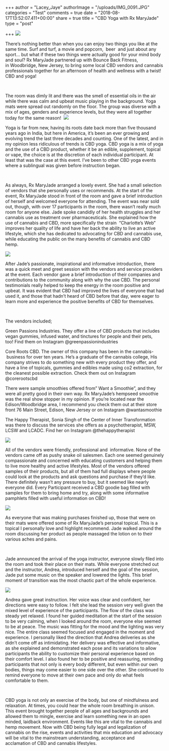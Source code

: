+++
author = "Lacey_Jaye"
authorImage = "/uploads/IMG_0091.JPG"
categories = "Test"
comments = true
date = "2018-08-17T13:52:07.411+00:00"
share = true
title = "CBD Yoga with Rx MaryJade"
type = "post"

+++
![](/uploads/rxMaryJadeLogo.jpg)

There’s nothing better than when you can enjoy two things you like at the same time. Surf and turf, a movie and popcorn,  beer  and just about any sport… but what if these two things were actually good for your mind body and soul? Rx MaryJade partnered up with Bounce Back Fitness, in Woodbridge, New Jersey, to bring some local CBD vendors and cannabis professionals together for an afternoon of health and wellness with a twist! CBD and yoga! 

 

The room was dimly lit and there was the smell of essential oils in the air while there was calm and upbeat music playing in the background. Yoga mats were spread out randomly on the floor. The group was diverse with a mix of ages, genders and experience levels, but they were all together today for the same reason!  ![](/uploads/IMG_8946.jpg)

Yoga is far from new, having its roots date back more than five thousand years ago in India, but here in America, it’s been an ever growing and evolving trend the last three decades and counting. One of the latest, and in my opinion less ridiculous of trends is CBD yoga. CBD yoga is a mix of yoga and the use of a CBD product, whether it be an edible, supplement, topical or vape, the choice is at the discretion of each individual participant. At least that was the case at this event. I’ve been to other CBD yoga events where a sublingual was given before instruction began.  

 

As always, Rx MaryJade arranged a lovely event. She had a small selection of vendors that she personally uses or recommends. At the start of the event, Rx MaryJade stood in front of the room and gave a brief introduction of herself and welcomed everyone for attending. The event was near sold out, though, with over 17 participants in the room, there wasn’t really much room for anyone else. Jade spoke candidly of her health struggles and her cannabis use as treatment over pharmaceuticals. She explained how the use of cannabis and CBD, more specifically the strain  “Charlotte’s Web” improves her quality of life and have her back the ability to live an active lifestyle, which she has dedicated to advocating for CBD and cannabis use, while educating the public on the many benefits of cannabis and CBD hemp. 

![](/uploads/IMG_8915.jpg)

After Jade’s passionate, inspirational and informative introduction, there was a quick meet and greet session with the vendors and service providers at the event. Each vendor gave a brief introduction of their companies and contributions to the community along with why the use CBD. The personal testimonials really helped to keep the energy in the room positive and upbeat. It was evident that CBD had improved the lives of everyone that had used it, and those that hadn’t heard of CBD before that day, were eager to learn more and experience the positive benefits of CBD for themselves. 

 

The vendors included; 

Green Passions Industries. They offer a line of CBD products that includes vegan gummies, infused water, and tinctures for people and their pets, too! Find them on Instagram @greenpassionindustries 

Core Roots CBD. The owner of this company has been in the cannabis- business for over ten years. He’s a graduate of the cannabis college, His company strives to do something new with every product they offer, and have a line of topicals, gummies and edibles made using co2 extraction, for the cleanest possible extraction. Check them out on Instagram @corerootscbd 

There were sample smoothies offered from” Want a Smoothie”, and they were all pretty good in their own way. Rx MaryJade’s hempseed smoothie was the real show stopper in my opinion. If you’re located near the Edison/Woodbridge area, I recommend you check them out at their store front 76 Main Street, Edison, New Jersey or on Instagram @wantasmoothie 

The Happy Therapist, Sonia Singh of the Center of Inner Transformation was there to discuss the services she offers as a psychotherapist, MSW, LCSW and LCADC. Find her on Instagram @thehappytherapist

![](/uploads/IMG_8913.jpg)

All of the vendors were friendly, professional and  informative. None of the vendors came off as pushy snake oil salesmen. Each one seemed genuinely compassionate and concerned with educating customers and helping them to live more healthy and active lifestyles. Most of the vendors offered samples of their products, but all of them had full displays where people could look at the products and ask questions and purchase if they’d like. There definitely wasn’t any pressure to buy, but it seemed like nearly everyone did. Every Participant received a CBD goodie bag filled with samples for them to bring home and try, along with some informative pamphlets filled with useful information on CBD!

![](/uploads/IMG_8911.jpg)

As everyone that was making purchases finished up, those that were on their mats were offered some of Rx MaryJade’s personal topical. This is a topical I personally love and highlight recommend. Jade walked around the room discussing her product as people massaged the lotion on to their various aches and pains.  

 

Jade announced the arrival of the yoga instructor, everyone slowly filed into the room and took their place on their mats. While everyone stretched out and the instructor, Andrea, introduced herself and the goal of the session, Jade put some music on the speaker and lowered the lights. This brief moment of transition was the most chaotic part of the whole experience.  

![](/uploads/IMG_8919.jpg)

Andrea gave great instruction. Her voice was clear and confident, her directions were easy to follow. I felt she lead the session very well given the mixed level of experience of the participants. The flow of the class was steady yet relaxed. I found her guided meditation at the start of the session to be very calming, when I looked around the room, everyone else seemed to be at peace. The music was fitting for the mood and the lighting was very nice. The entire class seemed focused and engaged in the moment and experience. I personally liked the direction that Andrea deliveries as she didn’t come off as intimidating. Her delivery was effective and informative, as she explained and demonstrated each pose and its variations to allow participants the ability to customize their personal experience based on their comfort level. I also found her to be positive and reassuring, reminding participants that not only is every body different, but even within our own bodies, things may come easier to one side over the other. She continued to remind everyone to move at their own pace and only do what feels comfortable to them. 

 

CBD yoga is not only an exercise of the body, but one of mindfulness and relaxation. At times, you could hear the whole room breathing in unison. This event brought together people of all ages and backgrounds and allowed them to mingle, exercise and learn something new in an open minded, laidback environment. Events like this are vital to the cannabis and hemp movement. Now with CBD being fully legal and legalization of cannabis on the rise, events and activities that mix education and advocacy will be vital to the mainstream understanding, acceptance and acclamation of CBD and cannabis lifestyles.  